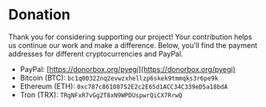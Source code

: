 # Donation

Thank you for considering supporting our project! Your contribution helps us continue our work and make a difference. Below, you'll find the payment addresses for different cryptocurrencies and PayPal.

-   PayPal: [https://donorbox.org/pyegi](https://donorbox.org/pyegi)
-   Bitcoin (BTC): `bc1q00322nq2evwzxhellzp6skek9tmmqks3r6pe9k`
-   Ethereum (ETH): `0xc787c86108752E2c2E65d1ACC34C339eD5a18bdA`
-   Tron (TRX): `TRgNFxR7vGg2T8xN9WPDUspwrQiCX7RrwQ`
